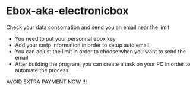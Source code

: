 # Ebox-aka-electronicbox
Check your data consomation and send you an email near the limit

- You need to put your personnal ebox key
- Add your smtp information in order to setup auto email
- You can adjust the limit in order to choose when you want to send the email
- After building the program, you can create a task on your PC in order to automate the process

AVOID EXTRA PAYMENT NOW !!!
